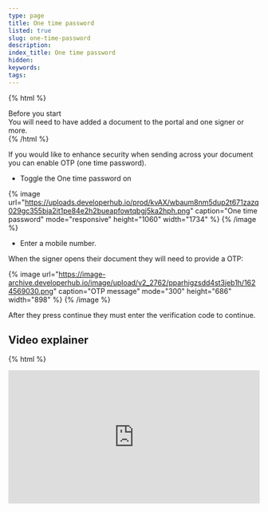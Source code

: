 ```yaml
---
type: page
title: One time password
listed: true
slug: one-time-password
description: 
index_title: One time password
hidden: 
keywords: 
tags: 
---
```


{% html %}
<div class="alert-BYS">
   <div class="alert-title" id="BYS">
      Before you start
   </div>
   <div class="alert-text" >
You will need to have added a document to the portal and one signer or more.   </div>
   <div class="alert-links"> 
   </div>
</div>
{% /html %}

If you would like to enhance security when sending across your document you can enable OTP (one time password).

- Toggle the One time password on

{% image url="https://uploads.developerhub.io/prod/kvAX/wbaum8nm5dup2t671zazq029gc355bja2it1pe84e2h2bueapfowtqbgj5ka2hph.png" caption="One time password" mode="responsive" height="1060" width="1734" %}
{% /image %}

- Enter a mobile number.

When the signer opens their document they will need to provide a OTP:

{% image url="https://image-archive.developerhub.io/image/upload/v2_2762/pparhigzsdd4st3jeb1h/1624569030.png" caption="OTP message" mode="300" height="686" width="898" %}
{% /image %}

After they press continue they must enter the verification code to continue.

## Video explainer

{% html %}
<p style="padding:49.58% 0 0 0;position:relative;"><iframe src="https://player.vimeo.com/video/648542527?h=60deff4bc9&amp;badge=0&amp;autopause=0&amp;player_id=0&amp;app_id=58479&dnt=1" frameborder="0" allow="autoplay; fullscreen; picture-in-picture" allowfullscreen style="position:absolute;top:0;left:0;width:100%;height:100%;" title="(7) Adding a One Time Password (OTP) v2 VIMEO.mp4"></iframe></div><script src="https://player.vimeo.com/api/player.js"></script>
{% /html %}